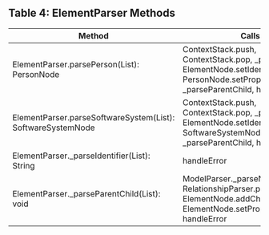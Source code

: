 ## Table 4: **ElementParser Methods**
| Method                                         | Calls                                                                                           | Example Method Call                                  |
|------------------------------------------------|-------------------------------------------------------------------------------------------------|------------------------------------------------------|
| ElementParser.parsePerson(List<Token>): PersonNode | ContextStack.push, ContextStack.pop, _parseIdentifier, ElementNode.setIdentifier, PersonNode.setProperty, _parseParentChild, handleError | `elementParser.parsePerson(tokens);`                 |
| ElementParser.parseSoftwareSystem(List<Token>): SoftwareSystemNode | ContextStack.push, ContextStack.pop, _parseIdentifier, ElementNode.setIdentifier, SoftwareSystemNode.setProperty, _parseParentChild, handleError | `elementParser.parseSoftwareSystem(tokens);`        |
| ElementParser._parseIdentifier(List<Token>): String | handleError                                                                                     | `elementParser._parseIdentifier(tokens);`            |
| ElementParser._parseParentChild(List<Token>): void | ModelParser._parseNestedElement, RelationshipParser.parse, ElementNode.addChild, ElementNode.setProperty, handleError | `elementParser._parseParentChild(tokens);`           | 